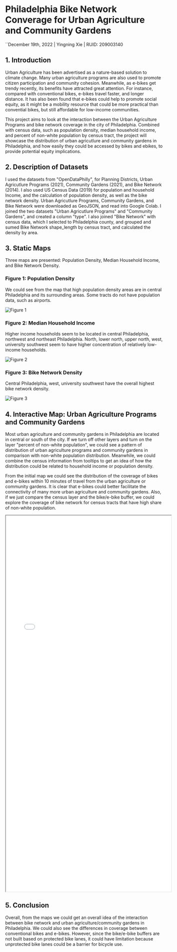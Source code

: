 # Philadelphia Bike Network Converage for Urban Agriculture and Community Gardens

``December 19th, 2022 | Yingning Xie | RUID: 209003140

## 1. Introduction
Urban Agriculture has been advertised as a nature-based solution to climate change. Many urban agriculture programs are also used to promote citizen participation and community cohesion. Meanwhile, as e-bikes get trendy recently, its benefits have attracted great attention. For instance, compared with conventional bikes, e-bikes travel faster, and longer distance. It has also been found that e-bikes could help to promote social equity, as it might be a mobility resource that could be more practical than convential bikes, but still affordable for low-income communities.

This project aims to look at the interaction between the Urban Agriculture Programs and bike network coverage in the city of Philadelphia. Combined with census data, such as population density, median household income, and percent of non-white population by census tract, the project will showcase the distribution of urban agricutlure and community gardens in Philadelphia, and how easily they could be accessed by bikes and ebikes, to provide potential equity implications.

## 2. Description of Datasets
I used the datasets from "OpenDataPhilly", for Planning Districts, Urban Agricutlure Programs (2021), Community Gardens (2021), and Bike Network (2014). I also used US Census Data (2019) for population and household Income, and the calculation of population density, as well as the bike network density. Urban Agricutlure Programs, Community Gardens, and Bike Network were downloaded as GeoJSON, and read into Google Colab. I joined the two datasets "Urban Agricutlure Programs" and "Community Gardens", and created a column "type". I also joined "Bike Network" with census data, which I selected to Philadelphia county, and grouped and sumed Bike Network shape_length by census tract, and calculated the density by area.

## 3. Static Maps
Three maps are presented: Population Density, Median Household Income, and Bike Network Density.

### Figure 1: Population Density
We could see from the map that high population density areas are in central Philadelphia and its surrounding areas. Some tracts do not have population data, such as airports.

![Figure 1](https://user-images.githubusercontent.com/118480366/208327547-e3b249ed-3b55-4839-8ef8-e2b20a1e4666.png)

### Figure 2: Median Household Income
Higher income households seem to be located in central Philadelphia, northwest and northeast Philadelphia. North, lower north, upper north, west, university southwest seem to have higher concentration of relatively low-income households.

![Figure 2](https://user-images.githubusercontent.com/118480366/208328030-9f4561d2-be75-4980-8d3a-fb7a35248687.png)

### Figure 3: Bike Network Density
Central Philadelphia, west, university southwest have the overall highest bike network density. 

![Figure 3](https://user-images.githubusercontent.com/118480366/208328097-a3cd31b0-231c-4328-94f6-7616a6b12e0a.png)

## 4. Interactive Map: Urban Agriculture Programs and Community Gardens
Most urban agriculture and community gardens in Philadelphia are located in central or south of the city. If we turn off other layers and turn on the layer "percent of non-white population", we could see a pattern of distribution of urban agriculture programs and community gardens in comparison with non-white population distribution. Meanwhile, we could combine the census information from tooltips to get an idea of how the distribution could be related to household income or population density.

From the initial map we could see the distribution of the coverage of bikes and e-bikes within 10 minutes of travel from the urban agriculture or community gardens. It is clear that e-bikes could better facilitate the connectivity of many more urban agriculture and community gardens. Also, if we just compare the census layer and the bike/e-bike buffer, we could explore the coverage of bike network for census tracts that have high share of non-white population.
<iframe src="final.html" height="1200" width="105%"></iframe>

## 5. Conclusion
Overall, from the maps we could get an overall idea of the interaction between bike network and urban agriculture/community gardens in Philadelphia. We could also see the differences in coverage between conventional bikes and e-bikes. However, since the bike/e-bike buffers are not built based on protected bike lanes, it could have limitation because unprotected bike lanes could be a barrier for bicycle use. 
